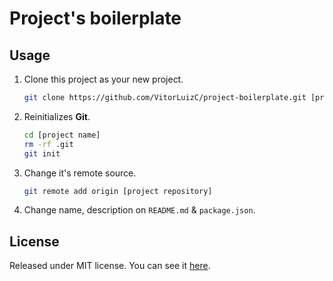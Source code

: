 # Project's boilerplate

## Usage

1. Clone this project as your new project.
   ```sh
   git clone https://github.com/VitorLuizC/project-boilerplate.git [project name]
   ```

2. Reinitializes **Git**.
   ```sh
   cd [project name]
   rm -rf .git
   git init
   ```

3. Change it's remote source.
   ```sh
   git remote add origin [project repository]
   ```

4. Change name, description on `README.md` & `package.json`.

## License

Released under MIT license. You can see it [here][license].

<!-- Links -->

[license]: ./LICENSE
